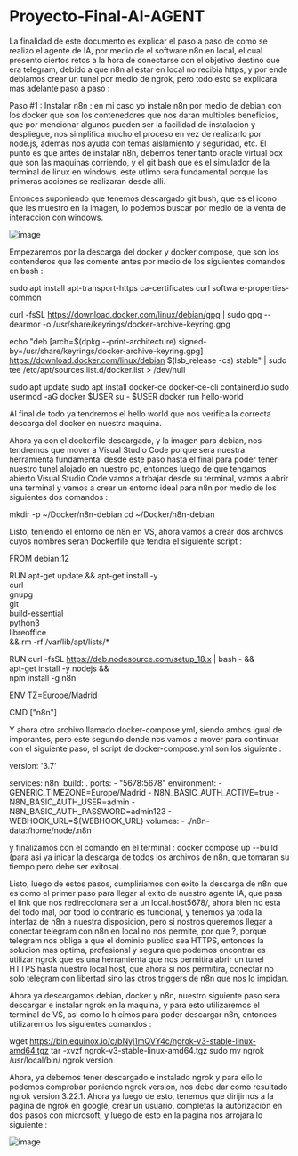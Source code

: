 # Proyecto-Final-AI-AGENT
La finalidad de este documento es explicar el paso a paso de como se realizo el agente de IA, por medio de el software n8n en local, el cual presento ciertos retos a la hora de conectarse con el objetivo destino que era telegram, debido a que n8n al estar en local no recibia https, y por ende debiamos crear un tunel por medio de ngrok, pero todo esto se explicara mas adelante paso a paso : 

Paso #1 : 
Instalar n8n : en mi caso yo instale n8n por medio de debian con los docker que son los contenedores que nos daran multiples beneficios, que por mencionar algunos pueden ser la facilidad de instalacion y despliegue, nos simplifica mucho el proceso en vez de realizarlo por node.js, ademas nos ayuda con temas aislamiento y seguridad, etc.
El punto es que antes de instalar n8n, debemos tener tanto oracle virtual box que son las maquinas corriendo, y el git bash que es el simulador de la terminal de linux en windows, este utlimo sera fundamental porque las primeras acciones se realizaran desde alli.

Entonces suponiendo que tenemos descargado git bush, que es el icono que les muestro en la imagen, lo podemos buscar por medio de la venta de interaccion con windows.


![image](https://github.com/user-attachments/assets/b7d06a3e-b755-4ac7-b44e-e5476d5f6c6b)



Empezaremos por la descarga del docker y docker compose, que son los contenderos que les comente antes por medio de los siguientes comandos en bash : 


sudo apt install apt-transport-https ca-certificates curl software-properties-common

curl -fsSL https://download.docker.com/linux/debian/gpg | sudo gpg --dearmor -o /usr/share/keyrings/docker-archive-keyring.gpg

echo "deb [arch=$(dpkg --print-architecture) signed-by=/usr/share/keyrings/docker-archive-keyring.gpg] https://download.docker.com/linux/debian $(lsb_release -cs) stable" | sudo tee /etc/apt/sources.list.d/docker.list > /dev/null

sudo apt update
sudo apt install docker-ce docker-ce-cli containerd.io
sudo usermod -aG docker $USER
su - $USER
docker run hello-world



Al final de todo ya tendremos el hello world que nos verifica la correcta descarga del docker en nuestra maquina.

Ahora ya con el dockerfile descargado, y la imagen para debian, nos tendremos que mover a Visual Studio Code porque sera nuestra herramienta fundamental desde este paso hasta el final para poder tener nuestro tunel alojado en nuestro pc, entonces luego de que tengamos abierto Visual Studio Code vamos a trbajar desde su terminal, vamos a abrir una terminal y vamos a crear un entorno ideal para n8n por medio de los siguientes dos comandos : 

mkdir -p ~/Docker/n8n-debian
cd ~/Docker/n8n-debian



Listo, teniendo el entorno de n8n en VS, ahora vamos a crear dos archivos cuyos nombres seran Dockerfile que tendra el siguiente script : 

FROM debian:12

RUN apt-get update && apt-get install -y \
    curl \
    gnupg \
    git \
    build-essential \
    python3 \
    libreoffice \
    && rm -rf /var/lib/apt/lists/*

RUN curl -fsSL https://deb.nodesource.com/setup_18.x | bash - && \
    apt-get install -y nodejs && \
    npm install -g n8n

ENV TZ=Europe/Madrid

CMD ["n8n"]




Y ahora otro archivo llamado docker-compose.yml, siendo ambos igual de imporantes, pero este segundo donde nos vamos a mover para continuar con el siguiente paso, el script de docker-compose.yml son los siguiente : 

version: '3.7'

services:
  n8n:
    build: .
    ports:
      - "5678:5678"
    environment:
      - GENERIC_TIMEZONE=Europe/Madrid
      - N8N_BASIC_AUTH_ACTIVE=true
      - N8N_BASIC_AUTH_USER=admin
      - N8N_BASIC_AUTH_PASSWORD=admin123
      - WEBHOOK_URL=${WEBHOOK_URL}
    volumes:
      - ./n8n-data:/home/node/.n8n


y finalizamos con el comando en el terminal : docker compose up --build (para asi ya inicar la descarga de todos los archivos de n8n, que tomaran su tiempo pero debe ser exitosa).



Listo, luego de estos pasos, cumpliriamos con exito la descarga de n8n que es como el primer paso para llegar al exito de nuestro agente IA, que pasa el link que nos redireccionara ser a un local.host5678/, ahora bien no esta del todo mal, por tood lo contrario es funcional, y tenemos ya toda la interfaz de n8n a nuestra disposicion, pero si nostros queremos llegar a conectar telegram con n8n en local no nos permite, por que ?, porque telegram nos obliga a que el dominio publico sea HTTPS, entonces la solucion mas optima, profesional y segura que podemos encontrar es utilizar ngrok que es una herramienta que nos permitira abrir un tunel HTTPS hasta nuestro local host, que ahora si nos permitira, conectar no solo telegram con libertad sino las otros triggers de n8n que nos lo impidan.

Ahora ya descargamos debian, docker y n8n, nuestro siguiente paso sera descargar e instalar ngrok en la maquina, y para esto utilizaremos el terminal de VS, asi como lo hicimos para poder descargar n8n, entonces utilizaremos los siguientes comandos : 


wget https://bin.equinox.io/c/bNyj1mQVY4c/ngrok-v3-stable-linux-amd64.tgz
tar -xvzf ngrok-v3-stable-linux-amd64.tgz
sudo mv ngrok /usr/local/bin/
ngrok version






Ahora, ya debemos tener descargado e instalado ngrok y para ello lo podemos comprobar poniendo ngrok version, nos debe dar como resultado ngrok version 3.22.1. Ahora ya luego de esto, tenemos que dirijirnos a la pagina de ngrok en google, crear un usuario, completas la autorizacion en dos pasos con microsoft, y luego de esto en la pagina nos arrojara lo siguiente : 

![image](https://github.com/user-attachments/assets/ee21567e-7712-4319-b908-46a32e63d34c)










